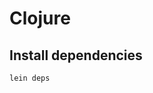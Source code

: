 <!-- -*- coding: utf-8; -*- -->

Clojure
=======

Install dependencies
--------------------

    lein deps
